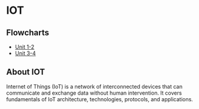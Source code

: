 # IOT

## Flowcharts
- [Unit 1-2](iot/unit-1-2.md)
- [Unit 3-4](iot/unit-3-4.md)

## About IOT
Internet of Things (IoT) is a network of interconnected devices that can communicate and exchange data without human intervention. It covers fundamentals of IoT architecture, technologies, protocols, and applications. 